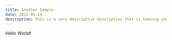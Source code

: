 ```yaml
---
title: Another Sample
date: 2022-05-14
description: This is a very descriptive description that is leaving you intrigued.
---
```


Hello World!
